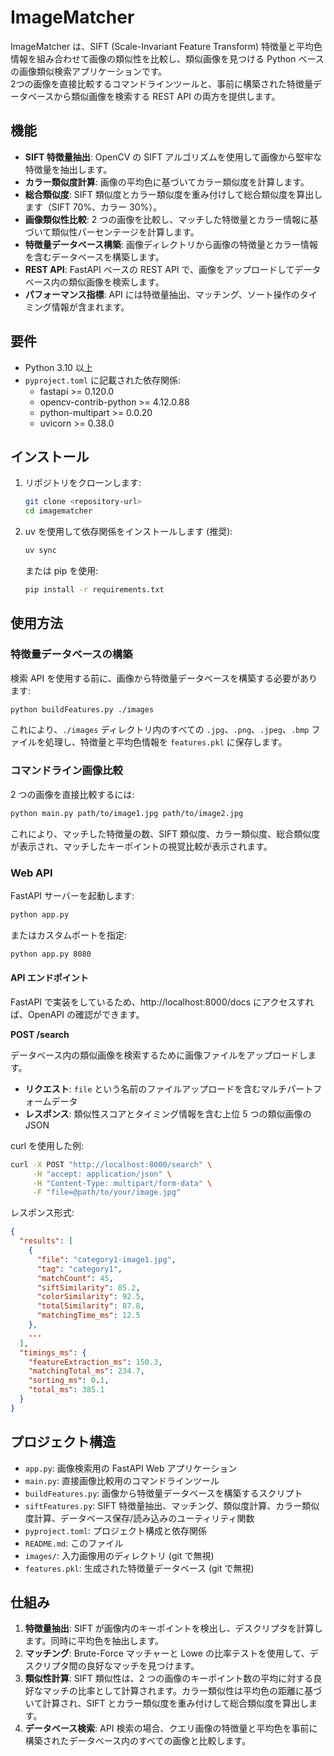 # ImageMatcher

ImageMatcher は、SIFT (Scale-Invariant Feature Transform) 特徴量と平均色情報を組み合わせて画像の類似性を比較し、類似画像を見つける Python ベースの画像類似検索アプリケーションです。  
2つの画像を直接比較するコマンドラインツールと、事前に構築された特徴量データベースから類似画像を検索する REST API の両方を提供します。

## 機能

- **SIFT 特徴量抽出**: OpenCV の SIFT アルゴリズムを使用して画像から堅牢な特徴量を抽出します。
- **カラー類似度計算**: 画像の平均色に基づいてカラー類似度を計算します。
- **総合類似度**: SIFT 類似度とカラー類似度を重み付けして総合類似度を算出します（SIFT 70%、カラー 30%）。
- **画像類似性比較**: 2 つの画像を比較し、マッチした特徴量とカラー情報に基づいて類似性パーセンテージを計算します。
- **特徴量データベース構築**: 画像ディレクトリから画像の特徴量とカラー情報を含むデータベースを構築します。
- **REST API**: FastAPI ベースの REST API で、画像をアップロードしてデータベース内の類似画像を検索します。
- **パフォーマンス指標**: API には特徴量抽出、マッチング、ソート操作のタイミング情報が含まれます。

## 要件

- Python 3.10 以上
- `pyproject.toml` に記載された依存関係:
  - fastapi >= 0.120.0
  - opencv-contrib-python >= 4.12.0.88
  - python-multipart >= 0.0.20
  - uvicorn >= 0.38.0

## インストール

1. リポジトリをクローンします:
   ```bash
   git clone <repository-url>
   cd imagematcher
   ```

2. uv を使用して依存関係をインストールします (推奨):
   ```bash
   uv sync
   ```

   または pip を使用:
   ```bash
   pip install -r requirements.txt
   ```

## 使用方法

### 特徴量データベースの構築

検索 API を使用する前に、画像から特徴量データベースを構築する必要があります:

```bash
python buildFeatures.py ./images
```

これにより、`./images` ディレクトリ内のすべての `.jpg`、`.png`、`.jpeg`、`.bmp` ファイルを処理し、特徴量と平均色情報を `features.pkl` に保存します。

### コマンドライン画像比較

2 つの画像を直接比較するには:

```bash
python main.py path/to/image1.jpg path/to/image2.jpg
```

これにより、マッチした特徴量の数、SIFT 類似度、カラー類似度、総合類似度が表示され、マッチしたキーポイントの視覚比較が表示されます。

### Web API

FastAPI サーバーを起動します:

```bash
python app.py
```

またはカスタムポートを指定:

```bash
python app.py 8080
```

#### API エンドポイント

FastAPI で実装をしているため、http://localhost:8000/docs にアクセスすれば、OpenAPI の確認ができます。

**POST /search**

データベース内の類似画像を検索するために画像ファイルをアップロードします。

- **リクエスト**: `file` という名前のファイルアップロードを含むマルチパートフォームデータ
- **レスポンス**: 類似性スコアとタイミング情報を含む上位 5 つの類似画像の JSON

curl を使用した例:

```bash
curl -X POST "http://localhost:8000/search" \
     -H "accept: application/json" \
     -H "Content-Type: multipart/form-data" \
     -F "file=@path/to/your/image.jpg"
```

レスポンス形式:

```json
{
  "results": [
    {
      "file": "category1-image1.jpg",
      "tag": "category1",
      "matchCount": 45,
      "siftSimilarity": 85.2,
      "colorSimilarity": 92.5,
      "totalSimilarity": 87.8,
      "matchingTime_ms": 12.5
    },
    ...
  ],
  "timings_ms": {
    "featureExtraction_ms": 150.3,
    "matchingTotal_ms": 234.7,
    "sorting_ms": 0.1,
    "total_ms": 385.1
  }
}
```

## プロジェクト構造

- `app.py`: 画像検索用の FastAPI Web アプリケーション
- `main.py`: 直接画像比較用のコマンドラインツール
- `buildFeatures.py`: 画像から特徴量データベースを構築するスクリプト
- `siftFeatures.py`: SIFT 特徴量抽出、マッチング、類似度計算、カラー類似度計算、データベース保存/読み込みのユーティリティ関数
- `pyproject.toml`: プロジェクト構成と依存関係
- `README.md`: このファイル
- `images/`: 入力画像用のディレクトリ (git で無視)
- `features.pkl`: 生成された特徴量データベース (git で無視)

## 仕組み

1. **特徴量抽出**: SIFT が画像内のキーポイントを検出し、デスクリプタを計算します。同時に平均色を抽出します。
2. **マッチング**: Brute-Force マッチャーと Lowe の比率テストを使用して、デスクリプタ間の良好なマッチを見つけます。
3. **類似性計算**: SIFT 類似性は、2 つの画像のキーポイント数の平均に対する良好なマッチの比率として計算されます。カラー類似性は平均色の距離に基づいて計算され、SIFT とカラー類似度を重み付けして総合類似度を算出します。
4. **データベース検索**: API 検索の場合、クエリ画像の特徴量と平均色を事前に構築されたデータベース内のすべての画像と比較します。
